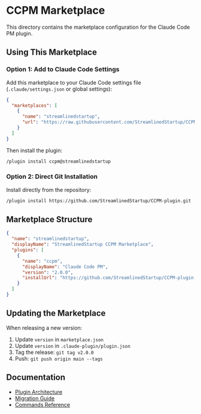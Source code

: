 # CCPM Marketplace

This directory contains the marketplace configuration for the Claude Code PM plugin.

## Using This Marketplace

### Option 1: Add to Claude Code Settings

Add this marketplace to your Claude Code settings file (`.claude/settings.json` or global settings):

```json
{
  "marketplaces": [
    {
      "name": "streamlinedstartup",
      "url": "https://raw.githubusercontent.com/StreamlinedStartup/CCPM-plugin/main/marketplace/marketplace.json"
    }
  ]
}
```

Then install the plugin:

```bash
/plugin install ccpm@streamlinedstartup
```

### Option 2: Direct Git Installation

Install directly from the repository:

```bash
/plugin install https://github.com/StreamlinedStartup/CCPM-plugin.git
```

## Marketplace Structure

```json
{
  "name": "streamlinedstartup",
  "displayName": "StreamlinedStartup CCPM Marketplace",
  "plugins": [
    {
      "name": "ccpm",
      "displayName": "Claude Code PM",
      "version": "2.0.0",
      "installUrl": "https://github.com/StreamlinedStartup/CCPM-plugin.git"
    }
  ]
}
```

## Updating the Marketplace

When releasing a new version:

1. Update `version` in `marketplace.json`
2. Update `version` in `.claude-plugin/plugin.json`
3. Tag the release: `git tag v2.0.0`
4. Push: `git push origin main --tags`

## Documentation

- [Plugin Architecture](../README.md)
- [Migration Guide](../MIGRATION.md)
- [Commands Reference](../COMMANDS.md)
